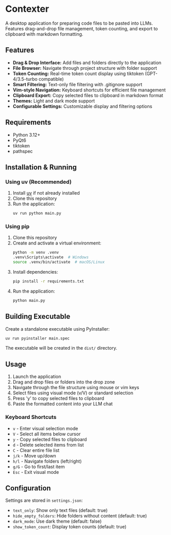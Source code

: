 # Contexter

A desktop application for preparing code files to be pasted into LLMs. Features drag-and-drop file management, token counting, and export to clipboard with markdown formatting.

## Features

-   **Drag & Drop Interface:** Add files and folders directly to the application
-   **File Browser:** Navigate through project structure with folder support
-   **Token Counting:** Real-time token count display using tiktoken (GPT-4/3.5-turbo compatible)
-   **Smart Filtering:** Text-only file filtering with .gitignore support
-   **Vim-style Navigation:** Keyboard shortcuts for efficient file management
-   **Clipboard Export:** Copy selected files to clipboard in markdown format
-   **Themes:** Light and dark mode support
-   **Configurable Settings:** Customizable display and filtering options

## Requirements

-   Python 3.12+
-   PyQt6
-   tiktoken
-   pathspec

## Installation & Running

### Using uv (Recommended)

1. Install [uv](https://docs.astral.sh/uv/) if not already installed
2. Clone this repository
3. Run the application:
    ```bash
    uv run python main.py
    ```

### Using pip

1. Clone this repository
2. Create and activate a virtual environment:
    ```bash
    python -m venv .venv
    .venv\Scripts\activate  # Windows
    source .venv/bin/activate  # macOS/Linux
    ```
3. Install dependencies:
    ```bash
    pip install -r requirements.txt
    ```
4. Run the application:
    ```bash
    python main.py
    ```

## Building Executable

Create a standalone executable using PyInstaller:

```bash
uv run pyinstaller main.spec
```

The executable will be created in the `dist/` directory.

## Usage

1. Launch the application
2. Drag and drop files or folders into the drop zone
3. Navigate through the file structure using mouse or vim keys
4. Select files using visual mode (v/V) or standard selection
5. Press 'y' to copy selected files to clipboard
6. Paste the formatted content into your LLM chat

### Keyboard Shortcuts

-   `v` - Enter visual selection mode
-   `V` - Select all items below cursor
-   `y` - Copy selected files to clipboard
-   `d` - Delete selected items from list
-   `C` - Clear entire file list
-   `j/k` - Move up/down
-   `h/l` - Navigate folders (left/right)
-   `g/G` - Go to first/last item
-   `Esc` - Exit visual mode

## Configuration

Settings are stored in `settings.json`:

-   `text_only`: Show only text files (default: true)
-   `hide_empty_folders`: Hide folders without content (default: true)
-   `dark_mode`: Use dark theme (default: false)
-   `show_token_count`: Display token counts (default: true)
